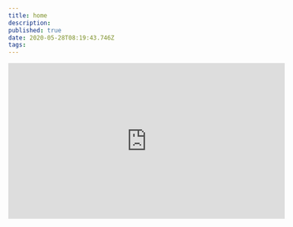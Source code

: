 ```yaml
---
title: home
description: 
published: true
date: 2020-05-28T08:19:43.746Z
tags: 
---
```


<iframe width="560" height="315" src="https://www.youtube.com/embed/MUVF92qwyS0" frameborder="0" allow="accelerometer; autoplay; encrypted-media; gyroscope; picture-in-picture" allowfullscreen></iframe>